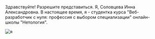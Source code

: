Здравствуйте!
Разрешите представиться. 
Я, Соловцева Инна Александровна. В настоящее время, я - студентка курса "Веб-разработчик с нуля: профессия с выбором специализации" онлайн-школы "Нетология".

![я](https://github.com/user-attachments/assets/c751db82-03a3-43de-a950-352abcfbab62)

